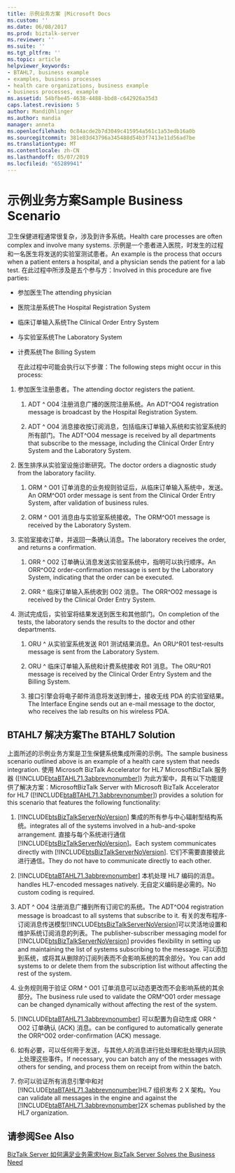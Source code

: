 ```yaml
---
title: 示例业务方案 |Microsoft Docs
ms.custom: ''
ms.date: 06/08/2017
ms.prod: biztalk-server
ms.reviewer: ''
ms.suite: ''
ms.tgt_pltfrm: ''
ms.topic: article
helpviewer_keywords:
- BTAHL7, business example
- examples, business processes
- health care organizations, business example
- business processes, example
ms.assetid: 54bfbe45-4638-4488-bbd8-c642926a35d3
caps.latest.revision: 5
author: MandiOhlinger
ms.author: mandia
manager: anneta
ms.openlocfilehash: 0c84acde2b7d3049c415954a561c1a53edb16a0b
ms.sourcegitcommit: 381e83d43796a345488d54b3f7413e11d56ad7be
ms.translationtype: MT
ms.contentlocale: zh-CN
ms.lasthandoff: 05/07/2019
ms.locfileid: "65289941"
---
```

# <a name="sample-business-scenario"></a><span data-ttu-id="f8771-102">示例业务方案</span><span class="sxs-lookup"><span data-stu-id="f8771-102">Sample Business Scenario</span></span>
<span data-ttu-id="f8771-103">卫生保健进程通常很复杂，涉及到许多系统。</span><span class="sxs-lookup"><span data-stu-id="f8771-103">Health care processes are often complex and involve many systems.</span></span> <span data-ttu-id="f8771-104">示例是一个患者进入医院，时发生的过程和一名医生将发送的实验室测试患者。</span><span class="sxs-lookup"><span data-stu-id="f8771-104">An example is the process that occurs when a patient enters a hospital, and a physician sends the patient for a lab test.</span></span> <span data-ttu-id="f8771-105">在此过程中所涉及是五个参与方：</span><span class="sxs-lookup"><span data-stu-id="f8771-105">Involved in this procedure are five parties:</span></span>  
  
- <span data-ttu-id="f8771-106">参加医生</span><span class="sxs-lookup"><span data-stu-id="f8771-106">The attending physician</span></span>  
  
- <span data-ttu-id="f8771-107">医院注册系统</span><span class="sxs-lookup"><span data-stu-id="f8771-107">The Hospital Registration System</span></span>  
  
- <span data-ttu-id="f8771-108">临床订单输入系统</span><span class="sxs-lookup"><span data-stu-id="f8771-108">The Clinical Order Entry System</span></span>  
  
- <span data-ttu-id="f8771-109">与实验室系统</span><span class="sxs-lookup"><span data-stu-id="f8771-109">The Laboratory System</span></span>  
  
- <span data-ttu-id="f8771-110">计费系统</span><span class="sxs-lookup"><span data-stu-id="f8771-110">The Billing System</span></span>  
  
  <span data-ttu-id="f8771-111">在此过程中可能会执行以下步骤：</span><span class="sxs-lookup"><span data-stu-id="f8771-111">The following steps might occur in this process:</span></span>  
  
1.  <span data-ttu-id="f8771-112">参加医生注册患者。</span><span class="sxs-lookup"><span data-stu-id="f8771-112">The attending doctor registers the patient.</span></span>  
  
    1.  <span data-ttu-id="f8771-113">ADT ^ O04 注册消息广播的医院注册系统。</span><span class="sxs-lookup"><span data-stu-id="f8771-113">An ADT^O04 registration message is broadcast by the Hospital Registration System.</span></span>  
  
    2.  <span data-ttu-id="f8771-114">ADT ^ O04 消息接收按订阅消息，包括临床订单输入系统和实验室系统的所有部门。</span><span class="sxs-lookup"><span data-stu-id="f8771-114">The ADT^O04 message is received by all departments that subscribe to the message, including the Clinical Order Entry System and the Laboratory System.</span></span>  
  
2.  <span data-ttu-id="f8771-115">医生排序从实验室设施诊断研究。</span><span class="sxs-lookup"><span data-stu-id="f8771-115">The doctor orders a diagnostic study from the laboratory facility.</span></span>  
  
    1.  <span data-ttu-id="f8771-116">ORM ^ O01 订单消息的业务规则验证后，从临床订单输入系统中，发送。</span><span class="sxs-lookup"><span data-stu-id="f8771-116">An ORM^O01 order message is sent from the Clinical Order Entry System, after validation of business rules.</span></span>  
  
    2.  <span data-ttu-id="f8771-117">ORM ^ O01 消息由与实验室系统接收。</span><span class="sxs-lookup"><span data-stu-id="f8771-117">The ORM^O01 message is received by the Laboratory System.</span></span>  
  
3.  <span data-ttu-id="f8771-118">实验室接收订单，并返回一条确认消息。</span><span class="sxs-lookup"><span data-stu-id="f8771-118">The laboratory receives the order, and returns a confirmation.</span></span>  
  
    1.  <span data-ttu-id="f8771-119">ORR ^ O02 订单确认消息发送实验室系统中，指明可以执行顺序。</span><span class="sxs-lookup"><span data-stu-id="f8771-119">An ORR^O02 order-confirmation message is sent by the Laboratory System, indicating that the order can be executed.</span></span>  
  
    2.  <span data-ttu-id="f8771-120">ORR ^ 临床订单输入系统收到 O02 消息。</span><span class="sxs-lookup"><span data-stu-id="f8771-120">The ORR^O02 message is received by the Clinical Order Entry System.</span></span>  
  
4.  <span data-ttu-id="f8771-121">测试完成后，实验室将结果发送到医生和其他部门。</span><span class="sxs-lookup"><span data-stu-id="f8771-121">On completion of the tests, the laboratory sends the results to the doctor and other departments.</span></span>  
  
    1.  <span data-ttu-id="f8771-122">ORU ^ 从实验室系统发送 R01 测试结果消息。</span><span class="sxs-lookup"><span data-stu-id="f8771-122">An ORU^R01 test-results message is sent from the Laboratory System.</span></span>  
  
    2.  <span data-ttu-id="f8771-123">ORU ^ 临床订单输入系统和计费系统接收 R01 消息。</span><span class="sxs-lookup"><span data-stu-id="f8771-123">The ORU^R01 message is received by the Clinical Order Entry System and the Billing System.</span></span>  
  
    3.  <span data-ttu-id="f8771-124">接口引擎会将电子邮件消息将发送到博士，接收无线 PDA 的实验室结果。</span><span class="sxs-lookup"><span data-stu-id="f8771-124">The Interface Engine sends out an e-mail message to the doctor, who receives the lab results on his wireless PDA.</span></span>  
  
## <a name="the-btahl7-solution"></a><span data-ttu-id="f8771-125">BTAHL7 解决方案</span><span class="sxs-lookup"><span data-stu-id="f8771-125">The BTAHL7 Solution</span></span>  
 <span data-ttu-id="f8771-126">上面所述的示例业务方案是卫生保健系统集成所需的示例。</span><span class="sxs-lookup"><span data-stu-id="f8771-126">The sample business scenario outlined above is an example of a health care system that needs integration.</span></span> <span data-ttu-id="f8771-127">使用 Microsoft BizTalk Accelerator for HL7 MicrosoftBizTalk 服务器 ([!INCLUDE[btaBTAHL71.3abbrevnonumber](../../includes/btabtahl71-3abbrevnonumber-md.md)]) 为此方案中，具有以下功能提供了解决方案：</span><span class="sxs-lookup"><span data-stu-id="f8771-127">MicrosoftBizTalk Server with Microsoft BizTalk Accelerator for HL7 ([!INCLUDE[btaBTAHL71.3abbrevnonumber](../../includes/btabtahl71-3abbrevnonumber-md.md)]) provides a solution for this scenario that features the following functionality:</span></span>  
  
1. [!INCLUDE[btsBizTalkServerNoVersion](../../includes/btsbiztalkservernoversion-md.md)] <span data-ttu-id="f8771-128">集成的所有参与中心辐射型结构系统。</span><span class="sxs-lookup"><span data-stu-id="f8771-128">integrates all of the systems involved in a hub-and-spoke arrangement.</span></span> <span data-ttu-id="f8771-129">直接与每个系统进行通信[!INCLUDE[btsBizTalkServerNoVersion](../../includes/btsbiztalkservernoversion-md.md)]。</span><span class="sxs-lookup"><span data-stu-id="f8771-129">Each system communicates directly with [!INCLUDE[btsBizTalkServerNoVersion](../../includes/btsbiztalkservernoversion-md.md)].</span></span> <span data-ttu-id="f8771-130">它们不需要直接彼此进行通信。</span><span class="sxs-lookup"><span data-stu-id="f8771-130">They do not have to communicate directly to each other.</span></span>  
  
2. [!INCLUDE[btaBTAHL71.3abbrevnonumber](../../includes/btabtahl71-3abbrevnonumber-md.md)] <span data-ttu-id="f8771-131">本机处理 HL7 编码的消息。</span><span class="sxs-lookup"><span data-stu-id="f8771-131">handles HL7-encoded messages natively.</span></span> <span data-ttu-id="f8771-132">无自定义编码是必需的。</span><span class="sxs-lookup"><span data-stu-id="f8771-132">No custom coding is required.</span></span>  
  
3. <span data-ttu-id="f8771-133">ADT ^ O04 注册消息广播到所有订阅它的系统。</span><span class="sxs-lookup"><span data-stu-id="f8771-133">The ADT^O04 registration message is broadcast to all systems that subscribe to it.</span></span> <span data-ttu-id="f8771-134">有关的发布程序-订阅消息传送模型[!INCLUDE[btsBizTalkServerNoVersion](../../includes/btsbiztalkservernoversion-md.md)]可以灵活地设置和维护系统订阅消息的列表。</span><span class="sxs-lookup"><span data-stu-id="f8771-134">The publisher-subscriber messaging model for [!INCLUDE[btsBizTalkServerNoVersion](../../includes/btsbiztalkservernoversion-md.md)] provides flexibility in setting up and maintaining the list of systems subscribing to the message.</span></span> <span data-ttu-id="f8771-135">可以添加到系统，或将其从删除的订阅列表而不会影响系统的其余部分。</span><span class="sxs-lookup"><span data-stu-id="f8771-135">You can add systems to or delete them from the subscription list without affecting the rest of the system.</span></span>  
  
4. <span data-ttu-id="f8771-136">业务规则用于验证 ORM ^ O01 订单消息可以动态更改而不会影响系统的其余部分。</span><span class="sxs-lookup"><span data-stu-id="f8771-136">The business rule used to validate the ORM^O01 order message can be changed dynamically without affecting the rest of the system.</span></span>  
  
5. [!INCLUDE[btaBTAHL71.3abbrevnonumber](../../includes/btabtahl71-3abbrevnonumber-md.md)] <span data-ttu-id="f8771-137">可以配置为自动生成 ORR ^ O02 订单确认 (ACK) 消息。</span><span class="sxs-lookup"><span data-stu-id="f8771-137">can be configured to automatically generate the ORR^O02 order-confirmation (ACK) message.</span></span>  
  
6. <span data-ttu-id="f8771-138">如有必要，可以任何用于发送，与其他人的消息进行批处理和批处理内从回执上处理这些事件。</span><span class="sxs-lookup"><span data-stu-id="f8771-138">If necessary, you can batch any of the messages with others for sending, and process them on receipt from within the batch.</span></span>  
  
7. <span data-ttu-id="f8771-139">你可以验证所有消息引擎中和对[!INCLUDE[btaBTAHL71.3abbrevnonumber](../../includes/btabtahl71-3abbrevnonumber-md.md)]HL7 组织发布 2 X 架构。</span><span class="sxs-lookup"><span data-stu-id="f8771-139">You can validate all messages in the engine and against the [!INCLUDE[btaBTAHL71.3abbrevnonumber](../../includes/btabtahl71-3abbrevnonumber-md.md)]2X schemas published by the HL7 organization.</span></span>  
  
## <a name="see-also"></a><span data-ttu-id="f8771-140">请参阅</span><span class="sxs-lookup"><span data-stu-id="f8771-140">See Also</span></span>  
 [<span data-ttu-id="f8771-141">BizTalk Server 如何满足业务需求</span><span class="sxs-lookup"><span data-stu-id="f8771-141">How BizTalk Server Solves the Business Need</span></span>](../../adapters-and-accelerators/accelerator-hl7/how-biztalk-server-solves-the-business-need2.md)